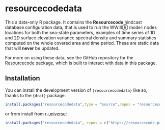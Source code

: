 
<!-- README.md is generated from README.Rmd. Please edit that file -->

# resourcecodedata

This a data-only R package. It contains the **Resourcecode** hindcast
database configuration data, that is used to run the WWIIIⓇ model: nodes
locations for both the sea-state parameters, examples of time series of
1D and 2D surface elevation variance spectral density and summary
statistics computed on the whole covered area and time period. These are
static data that will **never** be updated.

For more on using these data, see the GitHub repository for the
[Resourcecode](https://github.com/Resourcecode-project/r-resourcecode)
package, which is built to interact with data in this package.

## Installation

You can install the development version of `{resourcecodedata}` like so,
thanks to the `{drat}` package:

``` r
install.packages("resourcecodedata",type = "source",repos = "resourcecode-project.github.io/drat")
```

or from install from
[r-universe](https://resourcecode-project.r-universe.dev/resourcecodedata):

``` r
install.packages("resourcecodedata", repos = c("https://resourcecode-project.r-universe.dev", "https://cloud.r-project.org"))
```

